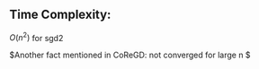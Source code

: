 ## Time Complexity:

$O(n^2)$ for sgd2

$Another fact mentioned in CoReGD: not converged for large n $